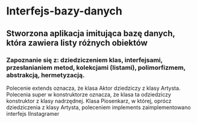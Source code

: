 # Interfejs-bazy-danych
## Stworzona aplikacja imitująca bazę danych, która zawiera listy różnych obiektów
### Zapoznanie się z: dziedziczeniem klas, interfejsami, przesłanianiem metod, kolekcjami (listami), polimorfizmem, abstrakcją, hermetyzacją.

Polecenie extends oznacza, że klasa Aktor dziedziczy z klasy Artysta.
Polecenia super w konstruktorze oznacza, że klasa ta odziedziczy konstruktor z klasy nadrzędnej.
Klasa Piosenkarz, w której, oprócz dziedziczenia z klasy Artysta, poleceniem implements zaimplementowano interfejs IInstagramer
